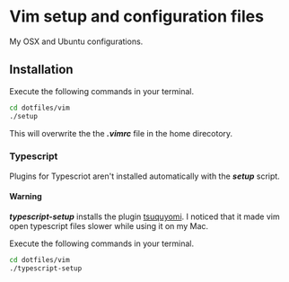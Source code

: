 Vim setup and configuration files
======
My OSX and Ubuntu configurations.

Installation
------
Execute the following commands in your terminal.
```bash
cd dotfiles/vim
./setup
```
This will overwrite the the **_.vimrc_** file in the home direcotory.

### Typescript
Plugins for Typescriot aren't installed automatically with the **_setup_** script.

#### Warning</h3>
**_typescript-setup_** installs the plugin [tsuquyomi](https://github.com/Quramy/tsuquyomi).
  I noticed that it made vim open typescript files slower while using it on my Mac.

Execute the following commands in your terminal.
```bash
cd dotfiles/vim
./typescript-setup
```

